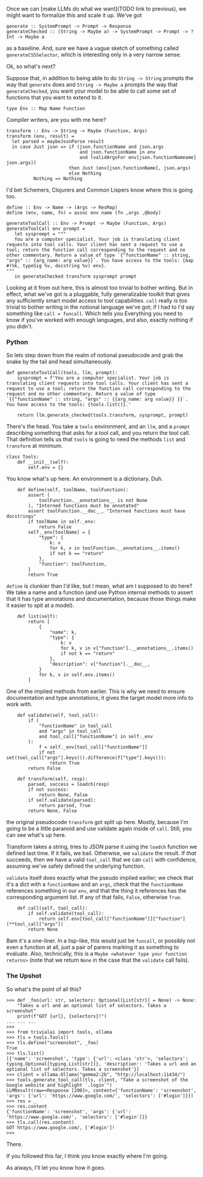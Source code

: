 Once we can [make LLMs do what we want](TODO link to previous), we might want to formalize this and scale it up. We've got 

```
generate :: SystemPrompt -> Prompt -> Response
generateChecked :: (String -> Maybe a) -> SystemPrompt -> Prompt -> ?Int -> Maybe a
```

as a baseline. And, sure we have a vague sketch of something called `generateCSSSelector`, which is interesting only in a very narrow sense. 

Ok, so what's next?

Suppose that, in addition to being able to do `String -> String` prompts the way that `generate` does and `String -> Maybe a` prompts the way that `generateChecked`, you want your model to be able to call some set of functions that you want to extend to it.

```
type Env :: Map Name Function
```

Compiler writers, are you with me here?

```
transform :: Env -> String -> Maybe (Function, Args)
transform (env, result) = 
  let parsed = maybeJsonParse result
  in case Just json => if (json.functionName and json.args 
                           and json.functionName in env 
						   and (validArgsFor env[json.functionNameame] json.args))
					   then Just (env[json.functionName], json.args)
					   else Nothing
          Nothing => Nothing
```

I'd bet Schemers, Clojurers and Common Lispers know where this is going too.

```
define :: Env -> Name -> (Args -> ResMap)
define (env, name, fn) = assoc env name (fn ,args ,@body)

generateToolCall :: Env -> Prompt -> Maybe (Function, Args)
generateToolCall env prompt = 
   let sysprompt = """
   You are a computer specialist. Your job is translating client requests into tool calls. Your client has sent a request to use a tool; return the function call corresponding to the request and no other commentary. Return a value of type `{"functionName" :: string, "args" :: {arg_name: arg value}}`. You have access to the tools: {map #(%k, typeSig %v, docstring %v) env}.
"""
   in generateChecked transform sysprompt prompt
```

Looking at it from out here, this is almost too trivial to bother writing. But in effect, what we've got is a pluggable, fully generalizable toolkit that gives any sufficiently smart model access to tool capabilities. `call` really _is_ too trivial to bother writing in the notional language we've got; if I had to I'd say something like `call = funcall`. Which tells you Everything you need to know if you've worked with enough languages, and also, exactly nothing if you didn't.

### Python

So lets step down from the realm of notional pseudocode and grab the snake by the tail and head simultaneously.

```
def generateToolCall(tools, llm, prompt):
    sysprompt = f'You are a computer specialist. Your job is translating client requests into tool calls. Your client has sent a request to use a tool; return the function call corresponding to the request and no other commentary. Return a value of type `{{"functionName" :: string, "args" :: {{arg_name: arg value}} }}`. You have access to the tools: {tools.list()}.'

    return llm.generate_checked(tools.transform, sysprompt, prompt)
```

There's the head. You take a `tools` environment, and an `llm`, and a `prompt` describing something that asks for a tool call, and you return the tool call. That definition tells us that `tools` is going to need the methods `list` and `transform` at minimum.

```
class Tools:
    def __init__(self):
        self.env = {}

```

You know what's up here. An environment is a dictionary. Duh.


```
    def define(self, toolName, toolFunction):
        assert (
            toolFunction.__annotations__ is not None
        ), "Interned functions must be annotated"
        assert toolFunction.__doc__, "Interned functions must have docstrings"
        if toolName in self._env:
            return False
        self._env[toolName] = {
            "type": {
                k: v
                for k, v in toolFunction.__annotations__.items()
                if not k == "return"
            },
            "function": toolFunction,
        }
        return True
```

`define` is clunkier than I'd like, but I mean, what am I supposed to do here? We take a name and a function (and use Python internal methods to assert that it has type annotations and documentation, because those things make it easier to spit at a model).

```
    def list(self):
        return [
            {
                "name": k,
                "type": {
                    k: v
                    for k, v in v["function"].__annotations__.items()
                    if not k == "return"
                },
                "description": v["function"].__doc__,
            }
            for k, v in self.env.items()
        ]
```

One of the implied methods from earlier. This is why we need to ensure documentation and type annotations; it gives the target model more info to work with.

```
    def validate(self, tool_call):
        if (
            "functionName" in tool_call
            and "args" in tool_call
            and tool_call["functionName"] in self._env
        ):
            f = self._env[tool_call["functionName"]]
            if not set(tool_call["args"].keys()).difference(f["type"].keys()):
                return True
        return False

    def transform(self, resp):
        parsed, success = loadch(resp)
        if not success:
            return None, False
        if self.validate(parsed):
            return parsed, True
        return None, False
```

the original pseudocode `transform` got split up here. Mostly, because I'm going to be a little paranoid and use validate again inside of `call`. Still, you can see what's up here.

Transform takes a string, tries to JSON parse it using the `loadch` function we defined last time. If it fails, we bail. Otherwise, we `validate` the result. If _that_ succeeds, then we have a valid `tool_call` that we can `call` with confidence, assuming we've safely defined the underlying function.

`validate` itself does exactly what the pseudo implied earlier; we check that it's a dict with a `functionName` and an `args`, check that the `functionName` references something in our `env`, and that the thing it references has the corresponding argument list. If any of that fails, `False`, otherwise `True`.

```
    def call(self, tool_call):
        if self.validate(tool_call):
            return self.env[tool_call["functionName"]]["function"](**tool_call["args"])
        return None
```

Bam it's a one-liner. In a lisp-like, this would just be `funcall`, or possibly not even a function at all, just a pair of parens marking it as something to evaluate. Also, technically, this is a `Maybe <whatever type your function returns>` (note that we return `None` in the case that the `validate` call fails).

### The Upshot

So what's the point of all this?

```
>>> def _foo(url: str, selectors: Optional[List[str]] = None) -> None:
    "Takes a url and an optional list of selectors. Takes a screenshot"
    print(f"GOT {url}, {selectors}!")
... ... ... 
>>> 
>>> from trivialai import tools, ollama
>>> tls = tools.Tools()
>>> tls.define("screenshot", _foo)
True
>>> tls.list()
[{'name': 'screenshot', 'type': {'url': <class 'str'>, 'selectors': typing.Optional[typing.List[str]]}, 'description': 'Takes a url and an optional list of selectors. Takes a screenshot'}]
>>> client = ollama.Ollama("gemma2:2b", "http://localhost:11434/")
>>> tools.generate_tool_call(tls, client, "Take a screenshot of the Google website and highlight `.login`")
LLMResult(raw=<Response [200]>, content={'functionName': 'screenshot', 'args': {'url': 'https://www.google.com/', 'selectors': ['#login']}})
>>> res = _
>>> res.content
{'functionName': 'screenshot', 'args': {'url': 'https://www.google.com/', 'selectors': ['#login']}}
>>> tls.call(res.content)
GOT https://www.google.com/, ['#login']!
>>> 
```

There.

If you followed this far, I think you know exactly where I'm going.

As always, I'll let you know how it goes.
